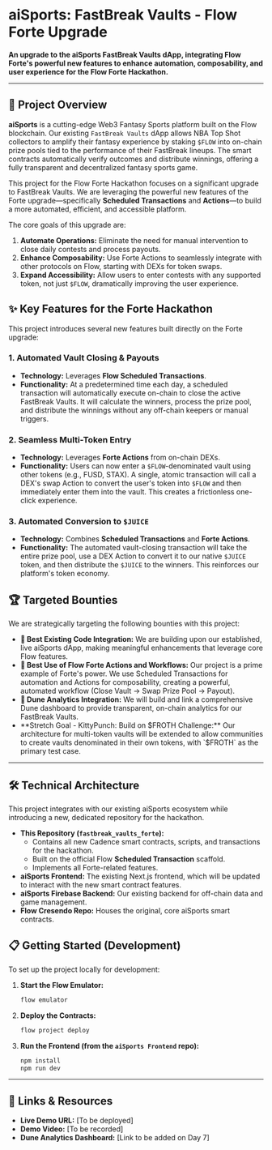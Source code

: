 # aiSports: FastBreak Vaults - Flow Forte Upgrade

**An upgrade to the aiSports FastBreak Vaults dApp, integrating Flow Forte's powerful new features to enhance automation, composability, and user experience for the Flow Forte Hackathon.**

---

## 🚀 Project Overview

**aiSports** is a cutting-edge Web3 Fantasy Sports platform built on the Flow blockchain. Our existing `FastBreak Vaults` dApp allows NBA Top Shot collectors to amplify their fantasy experience by staking `$FLOW` into on-chain prize pools tied to the performance of their FastBreak lineups. The smart contracts automatically verify outcomes and distribute winnings, offering a fully transparent and decentralized fantasy sports game.

This project for the Flow Forte Hackathon focuses on a significant upgrade to FastBreak Vaults. We are leveraging the powerful new features of the Forte upgrade—specifically **Scheduled Transactions** and **Actions**—to build a more automated, efficient, and accessible platform.

The core goals of this upgrade are:
1.  **Automate Operations:** Eliminate the need for manual intervention to close daily contests and process payouts.
2.  **Enhance Composability:** Use Forte Actions to seamlessly integrate with other protocols on Flow, starting with DEXs for token swaps.
3.  **Expand Accessibility:** Allow users to enter contests with any supported token, not just `$FLOW`, dramatically improving the user experience.

## ✨ Key Features for the Forte Hackathon

This project introduces several new features built directly on the Forte upgrade:

### 1. Automated Vault Closing & Payouts
-   **Technology:** Leverages **Flow Scheduled Transactions**.
-   **Functionality:** At a predetermined time each day, a scheduled transaction will automatically execute on-chain to close the active FastBreak Vaults. It will calculate the winners, process the prize pool, and distribute the winnings without any off-chain keepers or manual triggers.

### 2. Seamless Multi-Token Entry
-   **Technology:** Leverages **Forte Actions** from on-chain DEXs.
-   **Functionality:** Users can now enter a `$FLOW`-denominated vault using other tokens (e.g., FUSD, STAX). A single, atomic transaction will call a DEX's swap Action to convert the user's token into `$FLOW` and then immediately enter them into the vault. This creates a frictionless one-click experience.

### 3. Automated Conversion to `$JUICE`
-   **Technology:** Combines **Scheduled Transactions** and **Forte Actions**.
-   **Functionality:** The automated vault-closing transaction will take the entire prize pool, use a DEX Action to convert it to our native `$JUICE` token, and then distribute the `$JUICE` to the winners. This reinforces our platform's token economy.

## 🏆 Targeted Bounties

We are strategically targeting the following bounties with this project:

-   **🥇 Best Existing Code Integration:** We are building upon our established, live aiSports dApp, making meaningful enhancements that leverage core Flow features.
-   **🥇 Best Use of Flow Forte Actions and Workflows:** Our project is a prime example of Forte's power. We use Scheduled Transactions for automation and Actions for composability, creating a powerful, automated workflow (Close Vault -> Swap Prize Pool -> Payout).
-   **🥇 Dune Analytics Integration:** We will build and link a comprehensive Dune dashboard to provide transparent, on-chain analytics for our FastBreak Vaults.
-   **Stretch Goal - KittyPunch: Build on $FROTH Challenge:** Our architecture for multi-token vaults will be extended to allow communities to create vaults denominated in their own tokens, with `$FROTH` as the primary test case.

---

## 🛠 Technical Architecture

This project integrates with our existing aiSports ecosystem while introducing a new, dedicated repository for the hackathon.

-   **This Repository (`fastbreak_vaults_forte`):**
    -   Contains all new Cadence smart contracts, scripts, and transactions for the hackathon.
    -   Built on the official Flow **Scheduled Transaction** scaffold.
    -   Implements all Forte-related features.
-   **aiSports Frontend:** The existing Next.js frontend, which will be updated to interact with the new smart contract features.
-   **aiSports Firebase Backend:** Our existing backend for off-chain data and game management.
-   **Flow Cresendo Repo:** Houses the original, core aiSports smart contracts.

## 📋 Getting Started (Development)

To set up the project locally for development:

1.  **Start the Flow Emulator:**
    ```bash
    flow emulator
    ```
2.  **Deploy the Contracts:**
    ```bash
    flow project deploy
    ```
3.  **Run the Frontend (from the `aiSports Frontend` repo):**
    ```bash
    npm install
    npm run dev
    ```

---

## 🔗 Links & Resources

-   **Live Demo URL:** [To be deployed]
-   **Demo Video:** [To be recorded]
-   **Dune Analytics Dashboard:** [Link to be added on Day 7]